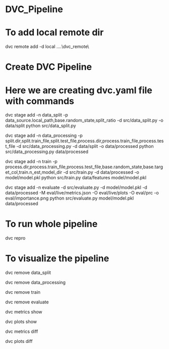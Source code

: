 # DVC_Pipeline

# To add local remote dir
dvc remote add -d local ..\..\dvc_remote\

# Create DVC Pipeline
# Here we are creating dvc.yaml file with commands  

dvc stage add -n data_split -p data_source.local_path,base.random_state,split_ratio -d src/data_split.py -o data/split python src/data_split.py

dvc stage add -n data_processing -p split.dir,split.train_file,split.test_file,process.dir,process.train_file,process.test_file -d src/data_processing.py -d data/split -o data/processed python src/data_processing.py data/processed


dvc stage add -n train -p process.dir,process.train_file,process.test_file,base.random_state,base.target_col,train.n_est,model_dir -d src/train.py -d data/processed -o model/model.pkl python src/train.py data/features model/model.pkl


dvc stage add -n evaluate -d src/evaluate.py -d model/model.pkl -d data/processed -M eval/live/metrics.json -O eval/live/plots -O eval/prc -o eval/importance.png python src/evaluate.py model/model.pkl data/processed
  
# To run whole pipeline
dvc repro

# To visualize the pipeline
dvc remove data_split

dvc remove data_processing

dvc remove train

dvc remove evaluate

dvc metrics show

dvc plots show

dvc metrics diff

dvc plots diff






